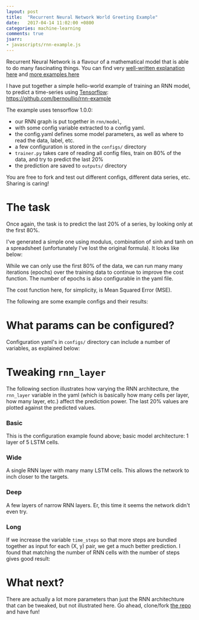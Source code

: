```yaml
---
layout: post
title:  "Recurrent Neural Network World Greeting Example"
date:   2017-04-14 11:02:00 +0800
categories: machine-learning
comments: true
jsarr:
- javascripts/rnn-example.js
---
```


Recurrent Neural Network is a flavour of a mathematical model that is able to do many fascinating things.
You can find very [well-written explanation here](http://colah.github.io/posts/2015-08-Understanding-LSTMs/) and [more examples here](http://karpathy.github.io/2015/05/21/rnn-effectiveness/)

I have put together a simple hello-world example of training an RNN model, to predict a time-series using [Tensorflow](https://www.tensorflow.org/): https://github.com/bernoullio/rnn-example

The example uses tensorflow 1.0.0:

  - our RNN graph is put together in `rnn/model`,
  - with some config variable extracted to a config yaml.
  - the config.yaml defines some model parameters, as well as where to read the data, label, etc.
  - a few configuration is stored in the `configs/` directory
  - `trainer.py` takes care of reading all config files, train on 80% of the data, and try to predict the last 20%
  - the prediction are saved to `outputs/` directory

You are free to fork and test out different configs, different data series, etc. Sharing is caring!

# The task

Once again, the task is to predict the last 20% of a series, by looking only at the first 80%.

I've generated a simple one using modulus, combination of sinh and tanh  on a spreadsheet (unfortunately I've lost the original formula). It looks like below:

<div id="series"></div>

While we can only use the first 80% of the data, we can run many many iterations (epochs) over the training data to continue to improve the cost function. The number of epochs is also configurable in the yaml file.

The cost function here, for simplicity, is Mean Squared Error (MSE).

The following are some example configs and their results:


# What params can be configured?

Configuration yaml's in `configs/` directory can include a number of variables, as explained below:

<script src="http://gist-it.appspot.com/https://github.com/bernoullio/rnn-example/blob/master/configs/base.yaml"></script>

# Tweaking `rnn_layer`

The following section illustrates how varying the RNN architecture, the `rnn_layer` variable in the yaml (which is basically how many cells per layer, how many layer, etc.) affect the prediction power. The last 20% values are plotted against the predicted values.

### Basic
This is the configuration example found above; basic model architecture: 1 layer of 5 LSTM cells.

<div id="base_graph"></div>

### Wide
A single RNN layer with many many LSTM cells. This allows the network to inch closer to the targets.

<script src="http://gist-it.appspot.com/https://github.com/bernoullio/rnn-example/blob/master/configs/wide.yaml"></script>
<div id="wide_graph"></div>

### Deep
A few layers of narrow RNN layers. Er, this time it seems the network didn't even try.
<script src="http://gist-it.appspot.com/https://github.com/bernoullio/rnn-example/blob/master/configs/deep.yaml"></script>
<div id="deep_graph"></div>

### Long
If we increase the variable `time_steps` so that more steps are bundled together as input for each (X, y) pair, we get a much better prediction. I found that matching the number of RNN cells with the number of steps gives good result:
<script src="http://gist-it.appspot.com/https://github.com/bernoullio/rnn-example/blob/master/configs/long.yaml"></script>
<div id="long_graph"></div>

# What next?
There are actually a lot more parameters than just the RNN architechture that can be tweaked, but not illustrated here. Go ahead, clone/fork [the repo](https://github.com/bernoullio/rnn-example) and have fun!
